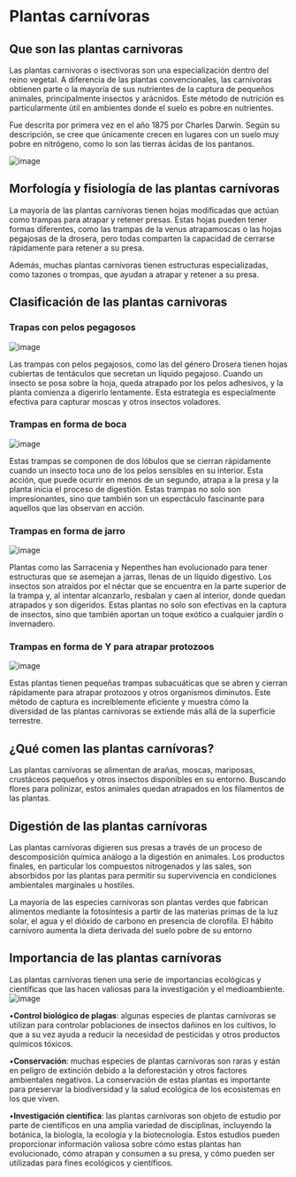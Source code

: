 # Plantas carnívoras 
## Que son las plantas carnivoras 
Las plantas carnivoras o isectivoras son una especialización dentro del reino vegetal. A diferencia de las plantas convencionales, las carnívoras obtienen parte o la mayoría de sus nutrientes de la captura de pequeños animales, principalmente insectos y arácnidos. Este método de nutrición es particularmente útil en ambientes donde el suelo es pobre en nutrientes.

Fue descrita por primera vez en el año 1875 por Charles Darwin. Según su descripción, se cree que únicamente crecen en lugares con un suelo muy pobre en nitrógeno, como lo son las tierras ácidas de los pantanos.

![image](https://github.com/user-attachments/assets/7fb081b5-d4df-4dad-aedb-3d8d2b7b6207)


## Morfología y fisiología de las plantas carnívoras 
La mayoría de las plantas carnívoras tienen hojas modificadas que actúan como trampas para atrapar y retener presas. Estas hojas pueden tener formas diferentes, como las trampas de la venus atrapamoscas o las hojas pegajosas de la drosera, pero todas comparten la capacidad de cerrarse rápidamente para retener a su presa.

Además, muchas plantas carnívoras tienen estructuras especializadas, como tazones o trompas, que ayudan a atrapar y retener a su presa.

## Clasificación de las plantas carnivoras
### Trapas con pelos pegagosos 
![image](https://github.com/user-attachments/assets/dba18f7e-a2ce-4415-8bbb-e5ea4796db9b)

Las trampas con pelos pegajosos, como las del género Drosera  tienen hojas cubiertas de tentáculos que secretan un líquido pegajoso. Cuando un insecto se posa sobre la hoja, queda atrapado por los pelos adhesivos, y la  planta comienza a digerirlo lentamente. Esta estrategia es especialmente efectiva para capturar moscas y otros insectos voladores.
### Trampas en forma de boca
![image](https://github.com/user-attachments/assets/4d3bd365-b41b-452c-b25c-537e0ffcdf57)

Estas trampas se componen de dos lóbulos que se cierran rápidamente cuando un insecto toca uno de los pelos sensibles en su interior. Esta acción, que puede ocurrir en menos de un segundo, atrapa a la presa y la planta inicia el proceso de digestión. Estas trampas no solo son impresionantes, sino que también son un espectáculo fascinante para aquellos que las observan en acción.
### Trampas en forma de jarro
![image](https://github.com/user-attachments/assets/b85c1d91-b353-4518-b7ff-d969efea5a0f)

 Plantas como las Sarracenia y Nepenthes han evolucionado para tener estructuras que se asemejan a jarras, llenas de un líquido digestivo. Los insectos son atraídos por el néctar que se encuentra en la parte superior de la trampa y, al intentar alcanzarlo, resbalan y caen al interior, donde quedan atrapados y son digeridos. Estas  plantas no solo son efectivas en la captura de insectos, sino que también aportan un toque exótico a cualquier jardín o invernadero.
### Trampas en forma de Y para atrapar protozoos
![image](https://github.com/user-attachments/assets/0a6da027-3dc3-4ff9-985a-adb4d294addf)

Estas plantas tienen pequeñas trampas subacuáticas que se abren y cierran rápidamente para atrapar protozoos y otros organismos diminutos. Este método de captura es increíblemente eficiente y muestra cómo la diversidad de las plantas carnívoras se extiende más allá de la superficie terrestre.
## ¿Qué comen las plantas carnívoras?

Las plantas carnívoras se alimentan de arañas, moscas, mariposas, crustáceos pequeños y otros insectos disponibles en su entorno. Buscando flores para polinizar, estos animales quedan atrapados en los filamentos de las plantas.

## Digestión de las plantas carnívoras
Las plantas carnívoras digieren sus presas a través de un proceso de descomposición química análogo a la digestión en animales. Los productos finales, en particular los compuestos nitrogenados y las sales, son absorbidos por las plantas para permitir su supervivencia en condiciones ambientales marginales u hostiles.

La mayoría de las especies carnívoras son plantas verdes que fabrican alimentos mediante la fotosíntesis a partir de las materias primas de la luz solar, el agua y el dióxido de carbono en presencia de clorofila. El hábito carnívoro aumenta la dieta derivada del suelo pobre de su entorno

## Importancia de las plantas carnívoras
Las plantas carnívoras tienen una serie de importancias ecológicas y científicas que las hacen valiosas para la investigación y el medioambiente.
![image](https://github.com/user-attachments/assets/f6064c61-a25d-4ffa-a45f-85503dd22215)


 •**Control biológico de plagas**: algunas especies de plantas carnívoras se utilizan para controlar poblaciones de insectos dañinos en los cultivos, lo que a su vez ayuda a reducir la necesidad de pesticidas y otros productos químicos tóxicos.

•**Conservación**: muchas especies de plantas carnívoras son raras y están en peligro de extinción debido a la deforestación y otros factores ambientales negativos. La conservación de estas plantas es importante para preservar la biodiversidad y la salud ecológica de los ecosistemas en los que viven.

•**Investigación científica**: las plantas carnívoras son objeto de estudio por parte de científicos en una amplia variedad de disciplinas, incluyendo la botánica, la biología, la ecología y la biotecnología. Estos estudios pueden proporcionar información valiosa sobre cómo estas plantas han evolucionado, cómo atrapan y consumen a su presa, y cómo pueden ser utilizadas para fines ecológicos y científicos.

